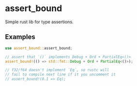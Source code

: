 # assert_bound
Simple rust lib for type assertions.

## Examples

```rust
use assert_bound::assert_bound;

// assert that `()` implements Debug + Ord + PartialEq<()>
assert_bound!(() => std::fmt::Debug + Ord + PartialEq<()>);

// f32/f64 doesn't implement `Eq`, so rustc will 
// fail to compile next line if it you uncomment it
// assert_bound!(0.1 => Eq);
```
